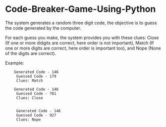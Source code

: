 # Code-Breaker-Game-Using-Python
The system generates a random three digit code, the objective is to guess the code generated by the computer.

For each guess you make, the system provides you with these clues: Close (If one or more didgits are correct, here order is not important), Match (If one or more digits are correct, here order is important too), and Nope (None of the digits are correct).

Example:
         
        Generated Code - 146
         Guessed Code - 179 
         Clues: Match 
        
        Generated Code - 146
         Guessed Code - 781 
         Clues: Close
         
         
         Generated Code - 146
         Guessed Code - 927
         Clues: Nope
         
         
